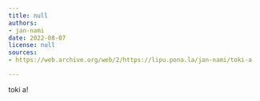 ```yaml
---
title: null
authors:
- jan-nami
date: 2022-08-07
license: null
sources:
- https://web.archive.org/web/2/https://lipu.pona.la/jan-nami/toki-a

---
```


toki a!
